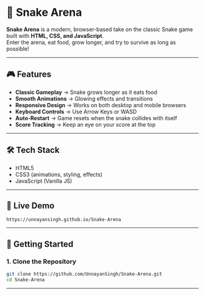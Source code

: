 # 🐍 Snake Arena

**Snake Arena** is a modern, browser-based take on the classic Snake game built with **HTML, CSS, and JavaScript**.  
Enter the arena, eat food, grow longer, and try to survive as long as possible!

---

## 🎮 Features
- **Classic Gameplay** → Snake grows longer as it eats food
- **Smooth Animations** → Glowing effects and transitions
- **Responsive Design** → Works on both desktop and mobile browsers
- **Keyboard Controls** → Use Arrow Keys or WASD
- **Auto-Restart** → Game resets when the snake collides with itself
- **Score Tracking** → Keep an eye on your score at the top

---

## 🛠️ Tech Stack
- HTML5
- CSS3 (animations, styling, effects)
- JavaScript (Vanilla JS)

---

## 🔗 Live Demo

  ```https://unnayansingh.github.io/Snake-Arena```

---

## 🚀 Getting Started

### 1. Clone the Repository
```bash
git clone https://github.com/UnnayanSingh/Snake-Arena.git
cd Snake-Arena
```
---
